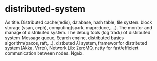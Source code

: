 # distributed-system
As title. Distributed cache(redis), database, hash table, file system. block storage (vsan, ceph), computing(spark, mapreduce,....). The monitor and manage of distributed system. The debug tools (log track) of distributed system.  Message queue, Search engine, distributed basics algorithm(paxos, raft,...). distbuted AI system, framewor for distributed system (Akka, Vertx), Network Lib: ZeroMQ, netty for fast/efficient communication between nodes. Ngnix.

